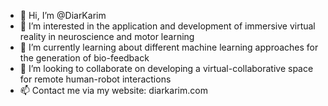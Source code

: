 - 👋 Hi, I’m @DiarKarim
- 👀 I’m interested in the application and development of immersive virtual reality in neuroscience and motor learning 
- 🌱 I’m currently learning about different machine learning approaches for the generation of bio-feedback
- 💞️ I’m looking to collaborate on developing a virtual-collaborative space for remote human-robot interactions 
- 📫 Contact me via my website: diarkarim.com

<!---
DiarKarim/DiarKarim is a ✨ special ✨ repository because its `README.md` (this file) appears on your GitHub profile.
You can click the Preview link to take a look at your changes.
--->
